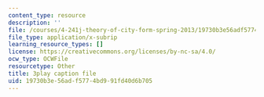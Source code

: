 ```yaml
---
content_type: resource
description: ''
file: /courses/4-241j-theory-of-city-form-spring-2013/19730b3e56adf5774bd991fd40d6b705_4DX9GM_kZmc.srt
file_type: application/x-subrip
learning_resource_types: []
license: https://creativecommons.org/licenses/by-nc-sa/4.0/
ocw_type: OCWFile
resourcetype: Other
title: 3play caption file
uid: 19730b3e-56ad-f577-4bd9-91fd40d6b705
---
```

